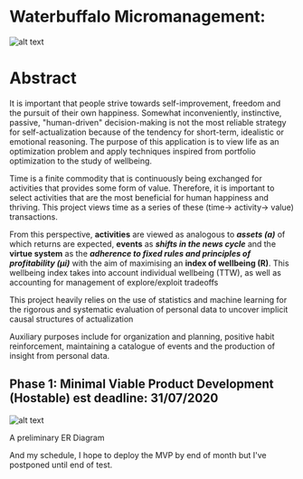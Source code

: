 # Waterbuffalo Micromanagement: 

![alt text](https://github.com/waterbuffalo13/Waterbuffalo-Micromanagement/blob/master/screenshot-gif.gif)

# Abstract
It is important that people strive towards self-improvement, freedom and the pursuit of their own happiness. Somewhat inconveniently, instinctive, passive, "human-driven" decision-making is not the most reliable strategy for self-actualization because of the tendency for short-term, idealistic or emotional reasoning. The purpose of this application is to view life as an optimization problem and apply techniques inspired from portfolio optimization to the study of wellbeing. 

Time is a finite commodity that is continuously being exchanged for activities that provides some form of value. Therefore, it is important to select activities that are the most beneficial for human happiness and thriving. This project views time as a series of these (time-> activity-> value) transactions.

From this perspective, **activities** are viewed as analogous to ***assets (a)*** of which returns are expected, **events** as ***shifts in the news cycle*** and the **virtue system** as the ***adherence to fixed rules and principles of profitability (μi)*** with the aim of maximising an **index of wellbeing (R)**. This wellbeing index takes into account individual wellbeing (TTW), as well as accounting for management of explore/exploit tradeoffs

This project  heavily relies on the use of statistics and machine learning for the rigorous and systematic evaluation of personal data to uncover implicit causal structures of actualization

Auxiliary purposes include for organization and planning, positive habit reinforcement, maintaining a catalogue of events and the production of insight from personal data.

## Phase 1: Minimal Viable Product Development (Hostable) est deadline: 31/07/2020
![alt text](https://github.com/waterbuffalo13/Waterbuffalo-Micromanagement/blob/master/misc_image/er_diagram.png)

A preliminary ER Diagram

And my schedule, I hope to deploy the MVP by end of month but I've postponed until end of test.


